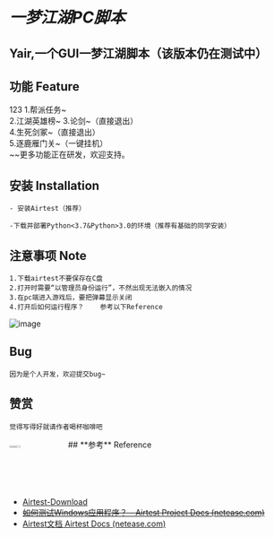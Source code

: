 # *一梦江湖PC脚本*

## Yair,一个GUI一梦江湖脚本（该版本仍在测试中）

## **功能** Feature
123
1.帮派任务~    
2.江湖英雄榜~
3.论剑~（直接退出）  
4.生死剑冢~（直接退出）  
5.逐鹿雁门关~（一键挂机）  
~~更多功能正在研发，欢迎支持。  

## **安装** Installation

```
- 安装Airtest（推荐）

-下载并部署Python<3.7&Python>3.0的环境（推荐有基础的同学安装）
```

## **注意事项** Note

```
1.下载airtest不要保存在C盘
2.打开时需要“以管理员身份运行”，不然出现无法嵌入的情况
3.在pc端进入游戏后，要把弹幕显示关闭
4.打开后如何运行程序？    参考以下Reference
```
![image](https://user-images.githubusercontent.com/48935623/183256142-a04acefe-bfcf-45c0-ad26-6b48c691c89e.png)
## **Bug** 
```
因为是个人开发，欢迎提交bug~
```
## **赞赏** 
```
觉得写得好就请作者喝杯咖啡吧
```
<!-- ![1659850902908](https://user-images.githubusercontent.com/48935623/183277278-6531bdef-f709-45ef-ab12-ed41ac197bb9.jpg){:height="100px" width="400px"} -->
<!--  <img src="[http:...](https://user-images.githubusercontent.com/48935623/183277278-6531bdef-f709-45ef-ab12-ed41ac197bb9.jpg)" width = 50% height = 50%> -->
<img src="https://user-images.githubusercontent.com/48935623/183277278-6531bdef-f709-45ef-ab12-ed41ac197bb9.jpg" width="20%" height="2%">
## **参考** Reference

- [Airtest-Download](https://airtest.netease.com/home/download.html?download=win64/AirtestIDE-win-1.2.11.zip&&site=io)
- [~~如何测试Windows应用程序？ - Airtest Project Docs (netease.com)~~](https://airtest.doc.io.netease.com/tutorial/7_Windows_automated_testing/)
 - [Airtest文档 Airtest Docs (netease.com)](https://airtest.doc.io.netease.com/)
